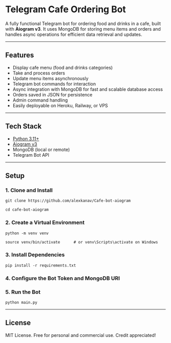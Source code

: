 # Telegram Cafe Ordering Bot

A fully functional Telegram bot for ordering food and drinks in a cafe, built with **Aiogram v3**. It uses MongoDB for storing menu items and orders and handles async operations for efficient data retrieval and updates.

---

## Features

- Display cafe menu (food and drinks categories)
- Take and process orders
- Update menu items asynchronously
- Telegram bot commands for interaction
- Async integration with MongoDB for fast and scalable database access
- Orders saved in JSON for persistence
- Admin command handling
- Easily deployable on Heroku, Railway, or VPS

---

## Tech Stack

- [Python 3.11+](https://www.python.org)
- [Aiogram v3](https://docs.aiogram.dev/)
- MongoDB (local or remote)
- Telegram Bot API

---

## Setup

### 1. Clone and Install

    git clone https://github.com/alexkanav/Cafe-bot-aiogram
    
    cd cafe-bot-aiogram

### 2. Create a Virtual Environment    
    python -m venv venv
    
    source venv/bin/activate      # or venv\Scripts\activate on Windows
    
    
### 3. Install Dependencies
    pip install -r requirements.txt

### 4. Configure the Bot Token and MongoDB URI

### 5. Run the Bot
    python main.py

---

## License

MIT License. Free for personal and commercial use. Credit appreciated!


